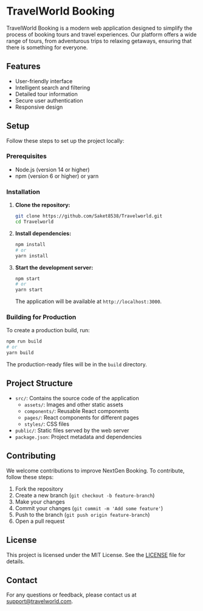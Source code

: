 # TravelWorld Booking

TravelWorld Booking is a modern web application designed to simplify the process of booking tours and travel experiences. Our platform offers a wide range of tours, from adventurous trips to relaxing getaways, ensuring that there is something for everyone.

## Features

- User-friendly interface
- Intelligent search and filtering
- Detailed tour information
- Secure user authentication
- Responsive design

## Setup

Follow these steps to set up the project locally:

### Prerequisites

- Node.js (version 14 or higher)
- npm (version 6 or higher) or yarn

### Installation

1. **Clone the repository:**
   ```sh
   git clone https://github.com/Saket8538/Travelworld.git
   cd Travelworld
   ```

2. **Install dependencies:**
   ```sh
   npm install
   # or
   yarn install
   ```

3. **Start the development server:**
   ```sh
   npm start
   # or
   yarn start
   ```

   The application will be available at `http://localhost:3000`.

### Building for Production

To create a production build, run:
```sh
npm run build
# or
yarn build
```

The production-ready files will be in the `build` directory.

## Project Structure

- `src/`: Contains the source code of the application
  - `assets/`: Images and other static assets
  - `components/`: Reusable React components
  - `pages/`: React components for different pages
  - `styles/`: CSS files
- `public/`: Static files served by the web server
- `package.json`: Project metadata and dependencies

## Contributing

We welcome contributions to improve NextGen Booking. To contribute, follow these steps:

1. Fork the repository
2. Create a new branch (`git checkout -b feature-branch`)
3. Make your changes
4. Commit your changes (`git commit -m 'Add some feature'`)
5. Push to the branch (`git push origin feature-branch`)
6. Open a pull request

## License

This project is licensed under the MIT License. See the [LICENSE](LICENSE) file for details.

## Contact

For any questions or feedback, please contact us at support@travelworld.com.
